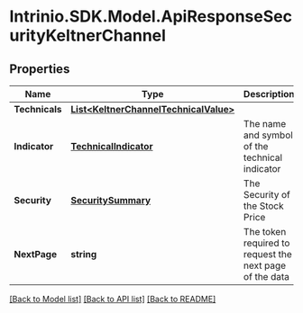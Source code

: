 # Intrinio.SDK.Model.ApiResponseSecurityKeltnerChannel
## Properties

Name | Type | Description | Notes
------------ | ------------- | ------------- | -------------
**Technicals** | [**List&lt;KeltnerChannelTechnicalValue&gt;**](KeltnerChannelTechnicalValue.md) |  | [optional] 
**Indicator** | [**TechnicalIndicator**](TechnicalIndicator.md) | The name and symbol of the technical indicator | [optional] 
**Security** | [**SecuritySummary**](SecuritySummary.md) | The Security of the Stock Price | [optional] 
**NextPage** | **string** | The token required to request the next page of the data | [optional] 

[[Back to Model list]](../README.md#documentation-for-models) [[Back to API list]](../README.md#documentation-for-api-endpoints) [[Back to README]](../README.md)

